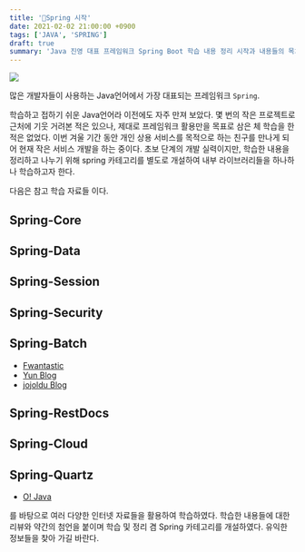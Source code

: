 ```yaml
---
title: '💼Spring 시작'
date: 2021-02-02 21:00:00 +0900
tags: ['JAVA', 'SPRING']
draft: true
summary: 'Java 진영 대표 프레임워크 Spring Boot 학습 내용 정리 시작과 내용들의 목차 정리'
---
```

<img src="https://upload.wikimedia.org/wikipedia/commons/4/44/Spring_Framework_Logo_2018.svg"></img>

많은 개발자들이 사용하는 Java언어에서 가장 대표되는 프레임워크 ```Spring```.

학습하고 접하기 쉬운 Java언어라 이전에도 자주 만져 보았다. 몇 번의 작은 프로젝트로 근처에 기웃 거려본 적은 있으나, 제대로 프레임워크 활용만을 목표로 삼은 체 학습을 한 적은 없었다. 이번 겨울 기간 동안 개인 상용 서비스를 목적으로 하는 친구를 만나게 되어 현재 작은 서비스 개발을 하는 중이다. 초보 단계의 개발 실력이지만, 학습한 내용을 정리하고 나누기 위해 spring 카테고리를 별도로 개설하여 내부 라이브러리들을 하나하나 학습하고자 한다.

다음은 참고 학습 자료들 이다.

## Spring-Core

## Spring-Data

## Spring-Session

## Spring-Security

## Spring-Batch
  - [Fwantastic](https://www.fwantastic.com/p/spring-batch.html)
  - [Yun Blog](https://cheese10yun.github.io/spring-batch-basic/)
  - [jojoldu Blog](https://jojoldu.tistory.com/category/Spring%20Batch)

## Spring-RestDocs

## Spring-Cloud

## Spring-Quartz
  - [O! Java](https://ojava.tistory.com/128)


를 바탕으로 여러 다양한 인터넷 자료들을 활용하여 학습하였다. 학습한 내용들에 대한 리뷰와 약간의 첨언을 붙이며 학습 및 정리 겸 Spring 카테고리를 개설하였다. 유익한 정보들을 찾아 가길 바란다.